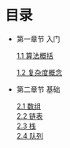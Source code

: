 # 目录
+ 第一章节 入门

   [1.1 算法概括](./file/算法概括.md)
   
   [1.2 复杂度概念](./file/复杂度.md)

+ 第二章节 基础

   [2.1 数组](./file/array.md)  
   [2.2 链表](./file/link.md)  
   [2.3 栈](./file/stack.md)  
   [2.4 队列](./file/queue.md)